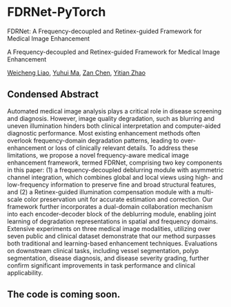 # FDRNet-PyTorch
FDRNet: A Frequency-decoupled and Retinex-guided Framework for Medical Image Enhancement

A Frequency-decoupled and Retinex-guided Framework for Medical Image Enhancement<br>

[Weicheng Liao](#jump1),  [Yuhui Ma](#jump1),  [Zan Chen](#jump1),  [Yitian Zhao](#jump1)<br> 

## Condensed Abstract

Automated medical image analysis plays a critical role in disease screening and diagnosis. However, image quality degradation, such as blurring and uneven illumination hinders both clinical interpretation and computer-aided diagnostic performance. Most existing enhancement methods often overlook frequency-domain degradation patterns, leading to over-enhancement or loss of clinically relevant details. To address these limitations, we propose a novel frequency-aware medical image enhancement framework, termed FDRNet, comprising two key components in this paper: (1) a frequency-decoupled deblurring module with asymmetric channel integration, which combines global and local views using high- and low-frequency information to preserve fine and broad structural features, and (2) a Retinex-guided illumination compensation module with a multi-scale color preservation unit for accurate estimation and correction. Our framework further incorporates a dual-domain collaboration mechanism into each encoder-decoder block of the deblurring module, enabling joint learning of degradation representations in spatial and frequency domains. Extensive experiments on three medical image modalities, utilizing over seven public and clinical dataset demonstrate that our method surpasses both traditional and learning-based enhancement techniques. Evaluations on downstream clinical tasks, including vessel segmentation, polyp segmentation,  disease diagnosis, and disease severity grading, further confirm significant improvements in task performance and clinical applicability. 

## The code is coming soon. 

